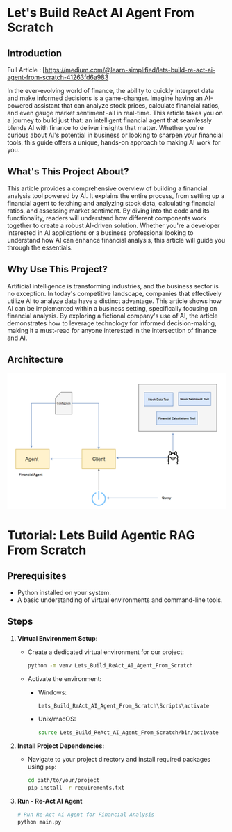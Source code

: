 # Let's Build ReAct AI Agent From Scratch


## Introduction

Full Article : [https://medium.com/@learn-simplified/lets-build-re-act-ai-agent-from-scratch-41263fd6a983

In the ever-evolving world of finance, the ability to quickly interpret data and make informed decisions is a game-changer. Imagine having an AI-powered assistant that can analyze stock prices, calculate financial ratios, and even gauge market sentiment - all in real-time. This article takes you on a journey to build just that: an intelligent financial agent that seamlessly blends AI with finance to deliver insights that matter. Whether you're curious about AI's potential in business or looking to sharpen your financial tools, this guide offers a unique, hands-on approach to making AI work for you.

## What's This Project About?
This article provides a comprehensive overview of building a financial analysis tool powered by AI. It explains the entire process, from setting up a financial agent to fetching and analyzing stock data, calculating financial ratios, and assessing market sentiment. By diving into the code and its functionality, readers will understand how different components work together to create a robust AI-driven solution. Whether you're a developer interested in AI applications or a business professional looking to understand how AI can enhance financial analysis, this article will guide you through the essentials.

## Why Use This Project?
Artificial intelligence is transforming industries, and the business sector is no exception. In today's competitive landscape, companies that effectively utilize AI to analyze data have a distinct advantage. This article shows how AI can be implemented within a business setting, specifically focusing on financial analysis. By exploring a fictional company's use of AI, the article demonstrates how to leverage technology for informed decision-making, making it a must-read for anyone interested in the intersection of finance and AI.

## Architecture
![Design Diagram](design_docs/design.png)


# Tutorial: Lets Build Agentic RAG From Scratch

## Prerequisites
- Python installed on your system.
- A basic understanding of virtual environments and command-line tools.

## Steps

1. **Virtual Environment Setup:**
   - Create a dedicated virtual environment for our project:
   
     ```bash
     python -m venv Lets_Build_ReAct_AI_Agent_From_Scratch
     ```
   - Activate the environment:
   
     - Windows:
       ```bash
       Lets_Build_ReAct_AI_Agent_From_Scratch\Scripts\activate
       ```
     - Unix/macOS:
       ```bash
       source Lets_Build_ReAct_AI_Agent_From_Scratch/bin/activate
       ```

2. **Install Project Dependencies:**

   - Navigate to your project directory and install required packages using `pip`:
   
     ```bash        
     cd path/to/your/project
     pip install -r requirements.txt
     ```

3. **Run - Re-Act AI Agent**

   ```bash 
   # Run Re-Act Ai Agent for Financial Analysis 
   python main.py   
   ```





